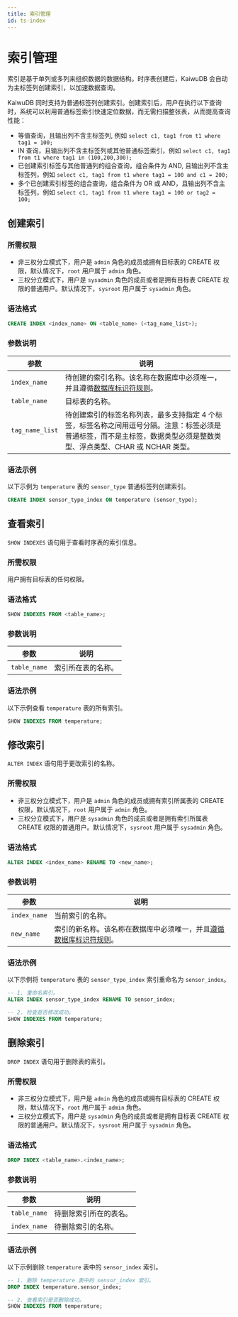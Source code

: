 ```yaml
---
title: 索引管理
id: ts-index
---
```


# 索引管理

索引是基于单列或多列来组织数据的数据结构。时序表创建后，KaiwuDB 会自动为主标签列创建索引，以加速数据查询。

KaiwuDB 同时支持为普通标签列创建索引。创建索引后，用户在执行以下查询时，系统可以利用普通标签索引快速定位数据，而无需扫描整张表，从而提高查询性能：

- 等值查询，且输出列不含主标签列, 例如 `select c1, tag1 from t1 where tag1 = 100;`
- IN 查询，且输出列不含主标签列或其他普通标签索引，例如 `select c1, tag1 from t1 where tag1 in (100,200,300);`
- 已创建索引标签与其他普通列的组合查询，组合条件为 AND, 且输出列不含主标签列，例如 `select c1, tag1 from t1 where tag1 = 100 and c1 = 200;`
- 多个已创建索引标签的组合查询，组合条件为 OR 或 AND，且输出列不含主标签列，例如 `select c1, tag1 from t1 where tag1 = 100 or tag2 = 100;`

## 创建索引

### 所需权限

- 非三权分立模式下，用户是 `admin` 角色的成员或拥有目标表的 CREATE 权限，默认情况下，`root` 用户属于 `admin` 角色。
- 三权分立模式下，用户是 `sysadmin` 角色的成员或者是拥有目标表 CREATE 权限的普通用户。默认情况下，`sysroot` 用户属于 `sysadmin` 角色。

### 语法格式

```sql
CREATE INDEX <index_name> ON <table_name> (<tag_name_list>);
```

### 参数说明

| 参数 | 说明 |
| --- | --- |
| `index_name` | 待创建的索引名称。该名称在数据库中必须唯一，并且遵循[数据库标识符规则](../../../sql-reference/sql-identifiers.md)。 |
| `table_name` | 目标表的名称。 |
| `tag_name_list` | 待创建索引的标签名称列表，最多支持指定 4 个标签，标签名称之间用逗号分隔。注意：标签必须是普通标签，而不是主标签，数据类型必须是整数类型、浮点类型、CHAR 或 NCHAR 类型。|

### 语法示例

以下示例为 `temperature` 表的 `sensor_type` 普通标签列创建索引。

```sql
CREATE INDEX sensor_type_index ON temperature (sensor_type);
```

## 查看索引

`SHOW INDEXES` 语句用于查看时序表的索引信息。

### 所需权限

用户拥有目标表的任何权限。

### 语法格式

```sql
SHOW INDEXES FROM <table_name>;
```

### 参数说明

| 参数 | 说明 |
| --- | --- |
| `table_name` | 索引所在表的名称。 |


### 语法示例

以下示例查看 `temperature` 表的所有索引。

```sql
SHOW INDEXES FROM temperature;
```

## 修改索引

`ALTER INDEX` 语句用于更改索引的名称。

### 所需权限

- 非三权分立模式下，用户是 `admin` 角色的成员或拥有索引所属表的 CREATE 权限，默认情况下，`root` 用户属于 `admin` 角色。
- 三权分立模式下，用户是 `sysadmin` 角色的成员或者是拥有索引所属表 CREATE 权限的普通用户。默认情况下，`sysroot` 用户属于 `sysadmin` 角色。

### 语法格式

```sql
ALTER INDEX <index_name> RENAME TO <new_name>;
```

### 参数说明

| 参数 | 说明 |
| --- | --- |
| `index_name` | 当前索引的名称。|
| `new_name` | 索引的新名称。该名称在数据库中必须唯一，并且[遵循数据库标识符规则](../../sql-identifiers.md)。|

### 语法示例

以下示例将 `temperature` 表的 `sensor_type_index` 索引重命名为 `sensor_index`。

```sql
-- 1. 重命名索引。
ALTER INDEX sensor_type_index RENAME TO sensor_index;

-- 2. 检查是否修改成功。
SHOW INDEXES FROM temperature;
```

## 删除索引

`DROP INDEX` 语句用于删除表的索引。

### 所需权限

- 非三权分立模式下，用户是 `admin` 角色的成员或拥有目标表的 CREATE 权限，默认情况下，`root` 用户属于 `admin` 角色。
- 三权分立模式下，用户是 `sysadmin` 角色的成员或者是拥有目标表 CREATE 权限的普通用户。默认情况下，`sysroot` 用户属于 `sysadmin` 角色。

### 语法格式

```sql
DROP INDEX <table_name>.<index_name>;
```

### 参数说明

| 参数 | 说明 |
| --- | --- |
| `table_name` | 待删除索引所在的表名。|
| `index_name` | 待删除索引的名称。|

### 语法示例

以下示例删除 `temperature` 表中的 `sensor_index` 索引。

```sql
-- 1. 删除 temperature 表中的 sensor_index 索引。
DROP INDEX temperature.sensor_index;

-- 2. 查看索引是否删除成功。
SHOW INDEXES FROM temperature;
```